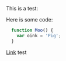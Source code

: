 This is a test:

Here is some code:
``` javascript
  function Moo() {
    var oink = 'Pig';
  }
```

[Link](#) test